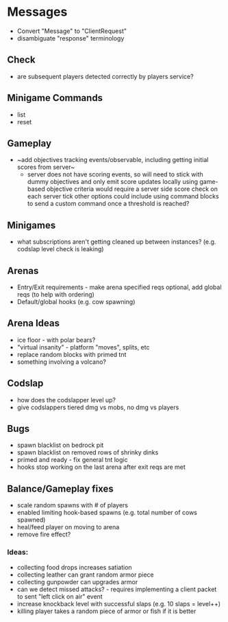 # Messages
- Convert "Message" to "ClientRequest"
- disambiguate "response" terminology

## Check
- are subsequent players detected correctly by players service?

## Minigame Commands
- list
- reset

## Gameplay
- ~add objectives tracking events/observable, including getting initial scores from server~
  - server does not have scoring events, so will need to stick with dummy objectives and only
    emit score updates locally
    using game-based objective criteria would require a server side score check on each server tick
    other options could include using command blocks to send a custom command once a threshold is reached?

## Minigames
- what subscriptions aren't getting cleaned up between instances? (e.g. codslap level check is leaking)

## Arenas
- Entry/Exit requirements - make arena specified reqs optional, add global reqs (to help with ordering)
- Default/global hooks (e.g. cow spawning)                                                                                                                                                                                                                                                                                                                                                                                                                                                    

## Arena Ideas
- ice floor - with polar bears?
- "virtual insanity" - platform "moves", splits, etc
- replace random blocks with primed tnt
- something involving a volcano?

## Codslap
 - how does the codslapper level up?
 - give codslappers tiered dmg vs mobs, no dmg vs players
 
## Bugs
- spawn blacklist on bedrock pit
- spawn blacklist on removed rows of shrinky dinks
- primed and ready - fix general tnt logic
- hooks stop working on the last arena after exit reqs are met

## Balance/Gameplay fixes
- scale random spawns with # of players
- enabled limiting hook-based spawns (e.g. total number of cows spawned)
- heal/feed player on moving to arena
- remove fire effect?

### Ideas:
 - collecting food drops increases satiation
 - collecting leather can grant random armor piece
 - collecting gunpowder can upgrades armor
 - can we detect missed attacks? - requires implementing a client packet to sent "left click on air" event
 - increase knockback level with successful slaps (e.g. 10 slaps = level++)
 - killing player takes a random piece of armor or fish if it is better
